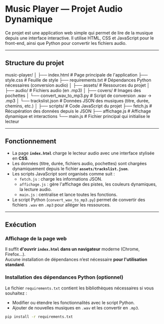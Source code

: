 # Music Player — Projet Audio Dynamique

Ce projet est une application web simple qui permet de lire de la musique depuis une interface interactive. Il utilise HTML, CSS et JavaScript pour le front-end, ainsi que Python pour convertir les fichiers audio.

---

## Structure du projet

music-player/
│
├── index.html # Page principale de l'application
├── style.css # Feuille de style
├── requirements.txt # Dépendances Python nécessaires (conversion audio)
│
├── assets/ # Ressources du projet
│ ├── audio/ # Fichiers audio (en .mp3)
│ ├── covers/ # Images des pochettes
│ └── convert_wav_to_mp3.py # Script de conversion .wav → .mp3
│ └── trackslist.json # Données JSON des musiques (titre, durée, chemins, etc.)
│
├── scripts/ # Code JavaScript du projet
 ├── fetch.js # Récupération des données depuis le JSON
 ├── affichage.js # Affichage dynamique et interactions
 └── main.js # Fichier principal qui initialise le lecteur


---

## Fonctionnement

- La page **`index.html`** charge le lecteur audio avec une interface stylisée en **CSS**.
- Les données (titre, durée, fichiers audio, pochettes) sont chargées dynamiquement depuis le fichier **`assets/trackslist.json`**.
- Les scripts JavaScript sont organisés comme suit :
  - `fetch.js` : charge les informations JSON.
  - `affichage.js` : gère l'affichage des pistes, les couleurs dynamiques, la lecture audio.
  - `main.js` : centralise et lance toutes les fonctions.
- Le script Python (`convert_wav_to_mp3.py`) permet de convertir des fichiers `.wav` en `.mp3` pour alléger les ressources.

---

## Exécution

### Affichage de la page web
Il suffit **d'ouvrir `index.html` dans un navigateur** moderne (Chrome, Firefox...).  
Aucune installation de dépendances n’est nécessaire **pour l'utilisation standard**.

### Installation des dépendances Python (optionnel)
Le fichier `requirements.txt` contient les bibliothèques nécessaires si vous souhaitez :
- Modifier ou étendre les fonctionnalités avec le script Python.
- Ajouter de nouvelles musiques en `.wav` et les convertir en `.mp3`.

```bash
pip install -r requirements.txt
